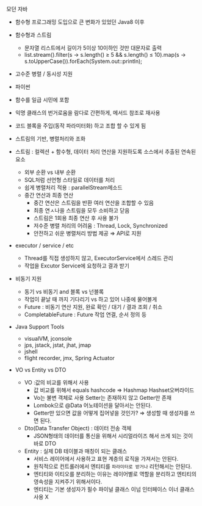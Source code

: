 모던 자바

- 함수형 프로그래밍 도입으로 큰 변화가 있었던 Java8 이후
- 함수형과 스트림
    - 문자열 리스트에서 길이가 5이상 10이하인 것만 대문자로 출력
    - list.stream().filter(s → s.length() ≥ 5 && s.length() ≤ 10).map(s → s.toUpperCase()).forEach(System.out::println);
- 고수준 병렬 / 동시성 지원
- 파이썬
- 함수를 일급 시민에 포함
- 익명 클래스의 번거로움을 람다로 간편하게, 메서드 참조로 재사용
- 코드 블록을 주입(동작 파라미터화) 하고 조합 할 수 있게 됨
- 스트림의 기반, 병렬처리와 조화
- 스트림 : 컬렉션 + 함수형, 데이터 처리 연산을 지원하도록 소스에서 추출된 연속된 요소
    - 외부 순환 vs 내부 순환
    - SQL처럼 선언형 스타일로 데이터를 처리
    - 쉽게 병렬처리 적용 : parallelStream메소드
    - 중간 연산과 최종 연산
        - 중간 연산은 스트림을 반환 여러 연산을 조합할 수 있음
        - 최종 연ㅅ나을 스트림을 모두 소비하고 닫음
        - 스트림은 1회용 최종 연산 후 사용 불가
        - 저수준 병렬 처리의 어려움 : Thread, Lock, Synchronized
        - 안전하고 쉬운 병렬처리 방법 제공 ⇒ API로 지원
- executor / service / etc
    - Thread를 직접 생성하지 않고, ExecutorService에서 스레드 관리
    - 작업을 Excutor Service에 요청하고 결과 받기
- 비동기 지원
    - 동기 vs 비동기 and 블록 vs 넌블록
    - 작업이 끝날 때 까지 기다리기 vs 하고 있어 나중에 물어볼게
    - Future : 비동기 연산 지원, 완료 확인 / 대기 / 결과 조회 / 취소
    - CompletableFuture : Future 작업 연결, 순서 정의 등
- Java Support Tools
    - visualVM, jconsole
    - jps, jstack, jstat, jhat, jmap
    - jshell
    - flight recorder, jmx, Spring Actuator

- VO vs Entity vs DTO
    - VO :값의 비교를 위해서 사용
        - 값 비교를 위해서 equals hashcode ⇒ Hashmap Hashset오버라이드
        - Vo는 불변 객체로 사용 Setter는 존재하지 않고 Getter만 존재
        - Lombok으로 @Data 어노테이션을 달아서는 안된다.
        - Getter만 있으면 값을 어떻게 집어넣을 것인가? ⇒  생성할 때 생성자를 쓰면 된다.
    - Dto(Data Transfer Object) : 데이터 전송 객체
        - JSON형태의 데이터를 통신을 위해서 시리얼라이즈 해서 쓰게 되는 것이 바로 DTO
    - Entity : 실제 DB 테이블과 매칭이 되는 클래스
        - 서비스 레이어에서 사용하고 표현 계층의 로직을 가져서는 안된다.
        - 원칙적으로 컨트롤러에서 엔티티를 `파라미터로 받거나` 리턴해서는 안된다.
        - 엔티티와 이티오를 분리하는 이유는 레이어별로 역할을 분리하고 엔티티의 영속성을 지켜주기 위해서이다.
        - 엔티티는 기본 생성자가 필수 파이널 클래스 이넘 인터페이스 이너 클래스 사용 X